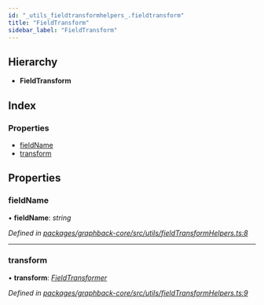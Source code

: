 ```yaml
---
id: "_utils_fieldtransformhelpers_.fieldtransform"
title: "FieldTransform"
sidebar_label: "FieldTransform"
---
```


## Hierarchy

* **FieldTransform**

## Index

### Properties

* [fieldName](_utils_fieldtransformhelpers_.fieldtransform.md#fieldname)
* [transform](_utils_fieldtransformhelpers_.fieldtransform.md#transform)

## Properties

###  fieldName

• **fieldName**: *string*

*Defined in [packages/graphback-core/src/utils/fieldTransformHelpers.ts:8](https://github.com/aerogear/graphback/blob/bc616b51/packages/graphback-core/src/utils/fieldTransformHelpers.ts#L8)*

___

###  transform

• **transform**: *[FieldTransformer](../modules/_utils_fieldtransformhelpers_.md#fieldtransformer)*

*Defined in [packages/graphback-core/src/utils/fieldTransformHelpers.ts:9](https://github.com/aerogear/graphback/blob/bc616b51/packages/graphback-core/src/utils/fieldTransformHelpers.ts#L9)*
